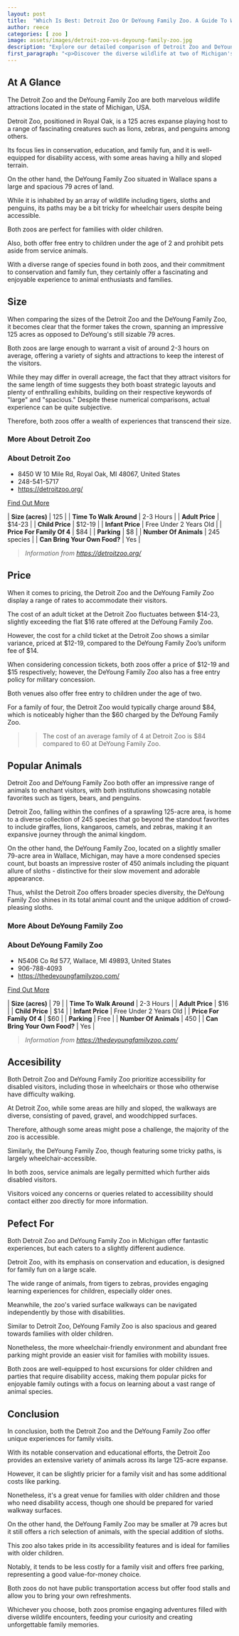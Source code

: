 ```yaml
---
layout: post
title:  "Which Is Best: Detroit Zoo Or DeYoung Family Zoo. A Guide To Which Is The Best Zoo In Michigan, USA"
author: reece
categories: [ zoo ]
image: assets/images/detroit-zoo-vs-deyoung-family-zoo.jpg
description: "Explore our detailed comparison of Detroit Zoo and DeYoung Family Zoo, examining exhibits, animals, facilities, and visitor experiences. Join us as we uncover what makes each zoo unique and decide which is a must-visit for your next family adventure."
first_paragraph: "<p>Discover the diverse wildlife at two of Michigan's much-loved zoos: Detroit Zoo and DeYoung Family Zoo.</p><p>Explore the exciting variety of animals, the remarkable conservation efforts, and the accessibility features designed for a stress-free family day out.</p><p>This comprehensive comparison will help you decide which zoo is the best fit for your next family adventure.</p>"
---
```


<div class="overview" markdown="1"> 

## At A Glance 

The Detroit Zoo and the DeYoung Family Zoo are both marvelous wildlife attractions located in the state of Michigan, USA. 

Detroit Zoo, positioned in Royal Oak, is a 125 acres expanse playing host to a range of fascinating creatures such as lions, zebras, and penguins among others. 

Its focus lies in conservation, education, and family fun, and it is well-equipped for disability access, with some areas having a hilly and sloped terrain. 

On the other hand, the DeYoung Family Zoo situated in Wallace spans a large and spacious 79 acres of land. 

While it is inhabited by an array of wildlife including tigers, sloths and penguins, its paths may be a bit tricky for wheelchair users despite being accessible. 

Both zoos are perfect for families with older children. 

Also, both offer free entry to children under the age of 2 and prohibit pets aside from service animals. 

With a diverse range of species found in both zoos, and their commitment to conservation and family fun, they certainly offer a fascinating and enjoyable experience to animal enthusiasts and families.

</div>
    
    

## Size 

When comparing the sizes of the Detroit Zoo and the DeYoung Family Zoo, it becomes clear that the former takes the crown, spanning an impressive 125 acres as opposed to DeYoung's still sizable 79 acres. 

Both zoos are large enough to warrant a visit of around 2-3 hours on average, offering a variety of sights and attractions to keep the interest of the visitors. 

While they may differ in overall acreage, the fact that they attract visitors for the same length of time suggests they both boast strategic layouts and plenty of enthralling exhibits, building on their respective keywords of "large" and "spacious." Despite these numerical comparisons, actual experience can be quite subjective. 

Therefore, both zoos offer a wealth of experiences that transcend their size.
<div class="overview" markdown="1" id="wyntk-detroit-zoo"> 

### More About Detroit Zoo

<div class="find-out-more" markdown="1">

### About Detroit Zoo

- 8450 W 10 Mile Rd, Royal Oak, MI 48067, United States
- 248-541-5717
- <a href="https://detroitzoo.org/">https://detroitzoo.org/</a>



<a class="subscribe btn" href="https://detroitzoo.org/">Find Out More</a>

</div>


    

| **Size (acres)** | 125 |
| **Time To Walk Around** | 2-3 Hours |
| **Adult Price** | $14-23 |
| **Child Price** | $12-19 |
| **Infant Price** | Free Under 2 Years Old |
| **Price For Family Of 4** | $84 |
| **Parking** | $8 |
| **Number Of Animals** | 245 species |
| **Can Bring Your Own Food?** | Yes |


> *Information from https://detroitzoo.org/* 



</div>



## Price 

When it comes to pricing, the Detroit Zoo and the DeYoung Family Zoo display a range of rates to accommodate their visitors. 

The cost of an adult ticket at the Detroit Zoo fluctuates between $14-23, slightly exceeding the flat $16 rate offered at the DeYoung Family Zoo. 

However, the cost for a child ticket at the Detroit Zoo shows a similar variance, priced at $12-19, compared to the DeYoung Family Zoo’s uniform fee of $14. 

When considering concession tickets, both zoos offer a price of $12-19 and $15 respectively; however, the DeYoung Family Zoo also has a free entry policy for military concession. 

Both venues also offer free entry to children under the age of two. 

For a family of four, the Detroit Zoo would typically charge around $84, which is noticeably higher than the $60 charged by the DeYoung Family Zoo.

>> The cost of an average family of 4 at Detroit Zoo is $84 compared to 60 at DeYoung Family Zoo.



## Popular Animals 

Detroit Zoo and DeYoung Family Zoo both offer an impressive range of animals to enchant visitors, with both institutions showcasing notable favorites such as tigers, bears, and penguins. 

Detroit Zoo, falling within the confines of a sprawling 125-acre area, is home to a diverse collection of 245 species that go beyond the standout favorites to include giraffes, lions, kangaroos, camels, and zebras, making it an expansive journey through the animal kingdom. 

On the other hand, the DeYoung Family Zoo, located on a slightly smaller 79-acre area in Wallace, Michigan, may have a more condensed species count, but boasts an impressive roster of 450 animals including the piquant allure of sloths - distinctive for their slow movement and adorable appearance. 

Thus, whilst the Detroit Zoo offers broader species diversity, the DeYoung Family Zoo shines in its total animal count and the unique addition of crowd-pleasing sloths.
<div class="overview" markdown="1"id="wyntk-deyoung-family-zoo"> 

### More About DeYoung Family Zoo

<div class="find-out-more" markdown="1">

### About DeYoung Family Zoo

- N5406 Co Rd 577, Wallace, MI 49893, United States
- 906-788-4093
- <a href="https://thedeyoungfamilyzoo.com/">https://thedeyoungfamilyzoo.com/</a>



<a class="subscribe btn" href="https://thedeyoungfamilyzoo.com/">Find Out More</a>

</div>


    

| **Size (acres)** | 79 |
| **Time To Walk Around** | 2-3 Hours |
| **Adult Price** | $16 |
| **Child Price** | $14 |
| **Infant Price** | Free Under 2 Years Old |
| **Price For Family Of 4** | $60 |
| **Parking** | Free |
| **Number Of Animals** | 450 |
| **Can Bring Your Own Food?** | Yes |


> *Information from https://thedeyoungfamilyzoo.com/* 



</div>



## Accesibility 

Both Detroit Zoo and DeYoung Family Zoo prioritize accessibility for disabled visitors, including those in wheelchairs or those who otherwise have difficulty walking. 

At Detroit Zoo, while some areas are hilly and sloped, the walkways are diverse, consisting of paved, gravel, and woodchipped surfaces. 

Therefore, although some areas might pose a challenge, the majority of the zoo is accessible. 

Similarly, the DeYoung Family Zoo, though featuring some tricky paths, is largely wheelchair-accessible. 

In both zoos, service animals are legally permitted which further aids disabled visitors. 

Visitors voiced any concerns or queries related to accessibility should contact either zoo directly for more information.

## Pefect For 

Both Detroit Zoo and DeYoung Family Zoo in Michigan offer fantastic experiences, but each caters to a slightly different audience. 

Detroit Zoo, with its emphasis on conservation and education, is designed for family fun on a large scale. 

The wide range of animals, from tigers to zebras, provides engaging learning experiences for children, especially older ones. 

Meanwhile, the zoo's varied surface walkways can be navigated independently by those with disabilities. 

Similar to Detroit Zoo, DeYoung Family Zoo is also spacious and geared towards families with older children. 

Nonetheless, the more wheelchair-friendly environment and abundant free parking might provide an easier visit for families with mobility issues. 

Both zoos are well-equipped to host excursions for older children and parties that require disability access, making them popular picks for enjoyable family outings with a focus on learning about a vast range of animal species.

## Conclusion 

In conclusion, both the Detroit Zoo and the DeYoung Family Zoo offer unique experiences for family visits. 

With its notable conservation and educational efforts, the Detroit Zoo provides an extensive variety of animals across its large 125-acre expanse. 

However, it can be slightly pricier for a family visit and has some additional costs like parking. 

Nonetheless, it's a great venue for families with older children and those who need disability access, though one should be prepared for varied walkway surfaces.

On the other hand, the DeYoung Family Zoo may be smaller at 79 acres but it still offers a rich selection of animals, with the special addition of sloths. 

This zoo also takes pride in its accessibility features and is ideal for families with older children. 

Notably, it tends to be less costly for a family visit and offers free parking, representing a good value-for-money choice. 

Both zoos do not have public transportation access but offer food stalls and allow you to bring your own refreshments. 



Whichever you choose, both zoos promise engaging adventures filled with diverse wildlife encounters, feeding your curiosity and creating unforgettable family memories.